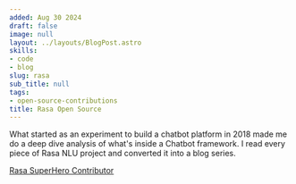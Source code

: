 ```yaml
---
added: Aug 30 2024
draft: false
image: null
layout: ../layouts/BlogPost.astro
skills:
- code
- blog
slug: rasa
sub_title: null
tags:
- open-source-contributions
title: Rasa Open Source
---
```


What started as an experiment to build a chatbot platform in 2018 made me do a deep dive analysis of what's inside a Chatbot framework. 
I read every piece of Rasa NLU project and converted it into a blog series.

[Rasa SuperHero Contributor](https://rasa.com/blog/superhero-spotlight-bhavani-ravi/)